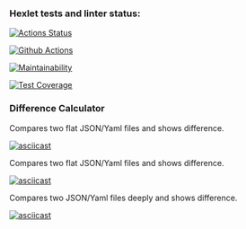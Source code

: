 ### Hexlet tests and linter status:

[![Actions Status](https://github.com/Viktorline/frontend-project-46/workflows/hexlet-check/badge.svg)](https://github.com/Viktorline/frontend-project-46/actions)

[![Github Actions](https://github.com/Viktorline/frontend-project-46/actions/workflows/tests.yml/badge.svg)](https://github.com/Viktorline/frontend-project-46/actions/workflows/tests.yml/badge.svg)

[![Maintainability](https://api.codeclimate.com/v1/badges/2a5f223c1af9a1db0f30/maintainability)](https://codeclimate.com/github/Viktorline/frontend-project-46/maintainability)

[![Test Coverage](https://api.codeclimate.com/v1/badges/2a5f223c1af9a1db0f30/test_coverage)](https://codeclimate.com/github/Viktorline/frontend-project-46/test_coverage)

### Difference Calculator

Compares two flat JSON/Yaml files and shows difference.

[![asciicast](https://asciinema.org/a/D27mI3dcZSuBhCjnEznROBBJJ.svg)](https://asciinema.org/a/D27mI3dcZSuBhCjnEznROBBJJ)

Compares two flat JSON/Yaml files and shows difference.

[![asciicast](https://asciinema.org/a/IImB8jY8jsoMtqwDAbzAaBcum.svg)](https://asciinema.org/a/IImB8jY8jsoMtqwDAbzAaBcum)

Compares two JSON/Yaml files deeply and shows difference.

[![asciicast](https://asciinema.org/a/FLR3CRn6eYGgoyquGLrRHVZQj.svg)](https://asciinema.org/a/FLR3CRn6eYGgoyquGLrRHVZQj)